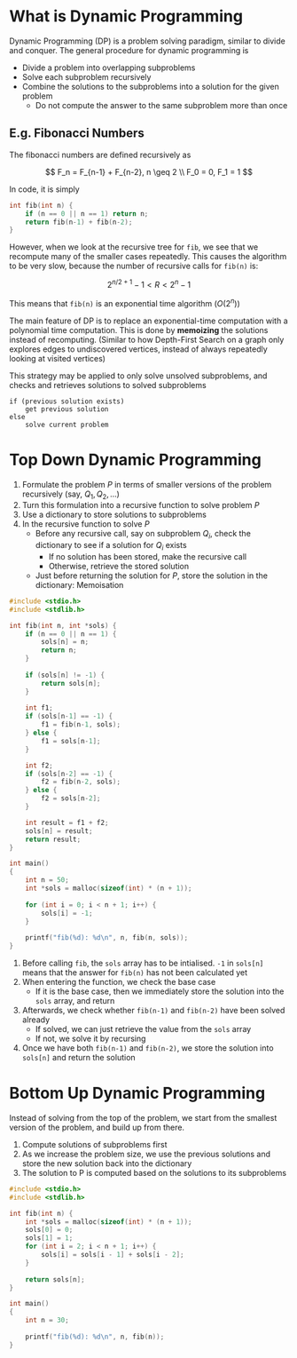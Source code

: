 # What is Dynamic Programming

Dynamic Programming (DP) is a problem solving paradigm, similar to divide and conquer. The general procedure for dynamic programming is

- Divide a problem into overlapping subproblems
- Solve each subproblem recursively
- Combine the solutions to the subproblems into a solution for the given problem
    - Do not compute the answer to the same subproblem more than once

## E.g. Fibonacci Numbers

The fibonacci numbers are defined recursively as

$$
F_n = F_{n-1} + F_{n-2}, n \geq 2 \\
F_0 = 0, F_1 = 1
$$

In code, it is simply

```c
int fib(int n) {
    if (n == 0 || n == 1) return n;
    return fib(n-1) + fib(n-2);
}
```

However, when we look at the recursive tree for `fib`, we see that we recompute many of the smaller cases repeatedly. This causes the algorithm to be very slow, because the number of recursive calls for `fib(n)` is:

$$
2^{n/2 + 1} - 1 < R < 2^n - 1
$$

This means that `fib(n)` is an exponential time algorithm ($O(2^n)$)

The main feature of DP is to replace an exponential-time computation with a polynomial time computation. This is done by **memoizing** the solutions instead of recomputing. (Similar to how Depth-First Search on a graph only explores edges to undiscovered vertices, instead of always repeatedly looking at visited vertices)

This strategy may be applied to only solve unsolved subproblems, and checks and retrieves solutions to solved subproblems

```
if (previous solution exists)
    get previous solution
else
    solve current problem
```

# Top Down Dynamic Programming

1. Formulate the problem $P$ in terms of smaller versions of the problem recursively (say, $Q_1, Q_2, ...$)
2. Turn this formulation into a recursive function to solve problem $P$
3. Use a dictionary to store solutions to subproblems
4. In the recursive function to solve $P$
    - Before any recursive call, say on subproblem $Q_i$, check the dictionary to see if a solution for $Q_i$ exists
        - If no solution has been stored, make the recursive call
        - Otherwise, retrieve the stored solution
    - Just before returning the solution for $P$, store the solution in the dictionary: Memoisation

```c
#include <stdio.h>
#include <stdlib.h>

int fib(int n, int *sols) {
    if (n == 0 || n == 1) {
        sols[n] = n;
        return n;
    }
    
    if (sols[n] != -1) {
        return sols[n];
    }
    
    int f1;
    if (sols[n-1] == -1) {
        f1 = fib(n-1, sols);
    } else {
        f1 = sols[n-1];
    }

    int f2;
    if (sols[n-2] == -1) {
        f2 = fib(n-2, sols);
    } else {
        f2 = sols[n-2];
    }

    int result = f1 + f2;
    sols[n] = result;
    return result;
}

int main()
{
    int n = 50;
    int *sols = malloc(sizeof(int) * (n + 1));
    
    for (int i = 0; i < n + 1; i++) {
        sols[i] = -1;
    }
    
    printf("fib(%d): %d\n", n, fib(n, sols));
}
```

1. Before calling `fib`, the `sols` array has to be intialised. `-1` in `sols[n]` means that the answer for `fib(n)` has not been calculated yet
2. When entering the function, we check the base case
    - If it is the base case, then we immediately store the solution into the `sols` array, and return
3. Afterwards, we check whether `fib(n-1)` and `fib(n-2)` have been solved already
    - If solved, we can just retrieve the value from the `sols` array
    - If not, we solve it by recursing
4. Once we have both `fib(n-1)` and `fib(n-2)`, we store the solution into `sols[n]` and return the solution

# Bottom Up Dynamic Programming

Instead of solving from the top of the problem, we start from the smallest version of the problem, and build up from there.

1. Compute solutions of subproblems first
2. As we increase the problem size, we use the previous solutions and store the new solution back into the dictionary
3. The solution to P is computed based on the solutions to its subproblems


```c
#include <stdio.h>
#include <stdlib.h>

int fib(int n) {
    int *sols = malloc(sizeof(int) * (n + 1));
    sols[0] = 0;
    sols[1] = 1;
    for (int i = 2; i < n + 1; i++) {
        sols[i] = sols[i - 1] + sols[i - 2];
    }
    
    return sols[n];
}

int main()
{
    int n = 30;
    
    printf("fib(%d): %d\n", n, fib(n));
}
```